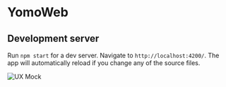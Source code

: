 # YomoWeb

## Development server

Run `npm start` for a dev server. Navigate to `http://localhost:4200/`. The app will automatically reload if you change any of the source files.

![UX Mock](https://lh3.googleusercontent.com/--IefRsCsmUM/XZoL_Z64i0I/AAAAAAAAM64/JJi1x6Tosksv8htPp8Iu17G9HAwimyAXQCK8BGAsYHg/s0/2019-10-06.png "ux mock")


